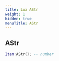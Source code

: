 ```yaml
---
title: Lua AStr
weight: 1
hidden: true
menuTitle: AStr
---
```

## AStr
```lua
Item:AStr(); -- number
```